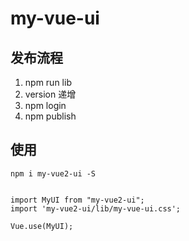 # my-vue-ui
## 发布流程
1. npm run lib
2. version 递增
3. npm login
4. npm publish
## 使用

```
npm i my-vue2-ui -S


import MyUI from "my-vue2-ui";
import 'my-vue2-ui/lib/my-vue-ui.css';

Vue.use(MyUI);

```